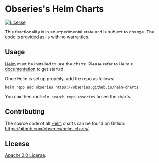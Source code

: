 # Obseries's Helm Charts

[![License](https://img.shields.io/badge/License-Apache%202.0-blue.svg)](https://opensource.org/licenses/Apache-2.0)

This functionality is in an experimental state and is subject to change. The code is provided as-is with no warranties. 

## Usage

[Helm](https://helm.sh) must be installed to use the charts.
Please refer to Helm's [documentation](https://helm.sh/docs/) to get started.

Once Helm is set up properly, add the repo as follows:

```console
helm repo add obseries https://obseries.github.io/helm-charts
```

You can then run `helm search repo obseries` to see the charts.

## Contributing

The source code of all [Helm](https://helm.sh) charts can be found on Github: <https://github.com/obseries/helm-charts/>

## License

<!-- Keep full URL links to repo files because this README syncs from main to gh-pages.  -->
[Apache 2.0 License](https://github.com/obseries/helm-charts/blob/main/LICENSE).
